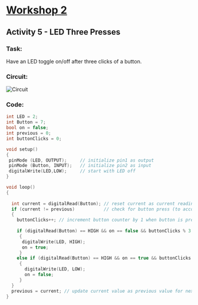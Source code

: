 # [Workshop 2](https://Snowflower2020.github.io/BMES/Workshops/Workshop2)

## Activity 5 - LED Three Presses

### Task:
Have an LED toggle on/off after three clicks of a button.

### Circuit:
![Circuit](https://Snowflower2020.github.io/BMES/Workshops/Workshop2/Activity5/W2A5_Circuit.png)

### Code: 

```c++
int LED = 2; 
int Button = 7; 
bool on = false;
int previous = 0;
int buttonClicks = 0;

void setup() 
{  
 pinMode (LED, OUTPUT); 	// initialize pin1 as output
 pinMode (Button, INPUT); 	// initialize pin2 as input
 digitalWrite(LED,LOW);		// start with LED off
}

void loop() 
{
  
  int current = digitalRead(Button); // reset current as current reading
  if (current != previous)			 // check for button press (to account for holding)
  {
    buttonClicks++;	// increment button counter by 1 when button is pressed    
  	
    if (digitalRead(Button) == HIGH && on == false && buttonClicks % 3 == 0)
  	 {
  	  digitalWrite(LED, HIGH);
  	  on = true;
 	 }
 	else if (digitalRead(Button) == HIGH && on == true && buttonClicks % 3 == 0) 
 	 {
 	   digitalWrite(LED, LOW);
 	   on = false;
 	 }
  }
  previous = current; // update current value as previous value for next iteration
}
```
